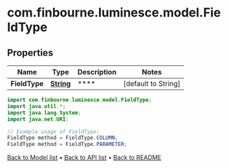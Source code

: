 # com.finbourne.luminesce.model.FieldType

## Properties

Name | Type | Description | Notes
------------ | ------------- | ------------- | -------------
**FieldType** | [**String**](.md) | **** | [default to String]

```java
import com.finbourne.luminesce.model.FieldType;
import java.util.*;
import java.lang.System;
import java.net.URI;

// Example usage of FieldType:
FieldType method = FieldType.COLUMN;
FieldType method = FieldType.PARAMETER;
```


[Back to Model list](../README.md#documentation-for-models) &#8226; [Back to API list](../README.md#documentation-for-api-endpoints) &#8226; [Back to README](../README.md)
